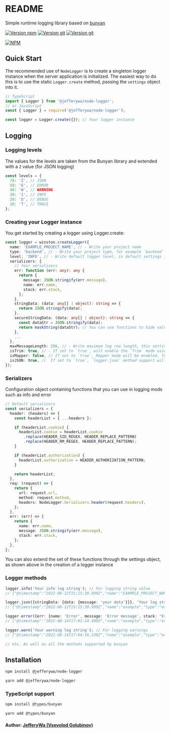 # README #
Simple runtime logging library based on [bunyan](https://www.npmjs.com/package/bunyan)

[![Version npm](https://img.shields.io/badge/npm-v2.0.0-blue)](https://www.npmjs.com/package/@jefferywa/node-logger)
[![Version git](https://img.shields.io/badge/github-code-brighthgreen)](https://github.com/jefferywa/node-logger)
[![Version git](https://img.shields.io/badge/gitgub-issues-red)](https://github.com/jefferywa/node-logger/issues)

[![NPM](https://nodei.co/npm/@jefferywa/node-logger.png?downloads=true&compact=true)](https://nodei.co/npm/%40jefferywa%2Fnode-logger?)

## Quick Start
The recommended use of `NodeLogger` is to create a singleton logger instance when the server application is initialized. 
The easiest way to do this is to use the static `Logger.create` method, passing the `settings` object into it.

```typescript
// TypeScript
import { Logger } from '@jefferywa/node-logger';
// or JavaScript
const { Logger } = require('@jefferywa/node-logger');

const logger = Logger.create({}); // Your logger instance
```

## Logging

### Logging levels
The values for the levels are taken from the Bunyan library and extended with a `Z` value (for JSON logging)

```typescript
const levels = {
  70: 'Z', // JSON
  50: 'E', // ERROR
  40: 'W', // WARNING
  30: 'I', // INFO
  20: 'D', // DEBUG
  10: 'T', // TRACE
};
```

### Creating your Logger instance
You get started by creating a logger using Logger.create:

```typescript
const logger = winston.createLogger({
  name: 'EXAMPLE_PROJECT_NAME', // - Write your project name
  type: 'backend', // - Write your project type, for example `backend` or `api` 
  level: 'INFO', // - Write default logger level, in default settings it is INFO
  serializers: {
    // Your serializers
    err: function (err: any): any {
      return {
        message: JSON.stringify(err.message),
        name: err.name,
        stack: err.stack,
      };
    },
    stringData: (data: any[] | object): string => {
      return JSON.stringify(data);
    },
    secureStringData: (data: any[] | object): string => {
      const dataStr = JSON.stringify(data);
      return maskString(dataStr); // You can use functions to hide values
    },
    ...
  },
  maxMessageLength: 256, // - Write maximum log row length, this setting worked with field `isTrim`
  isTrim: true, // - If set to `true`, will enable the `Trim` mode using the `maxMessageLength` parameter
  isMapper: false, // If set to `true`, Mapper mode will be enabled, for a more detailed listing of the value in the entry log line
  isJSON: true, //  If set to `true`, `logger.json` method support will be enabled, by default `false`
});
```

### Serializers
Configuration object containing functions that you can use in logging mods such as info and error

```typescript
// Default serializers
const serializers = {
  header: (headers) => {
    const headerList = { ...headers };

    if (headerList.cookie) {
      headerList.cookie = headerList.cookie
        .replace(HEADER_SID_REGEX, HEADER_REPLACE_PATTERN)
        .replace(HEADER_RM_REGEX, HEADER_REPLACE_PATTERN);
    }

    if (headerList.authorization) {
      headerList.authorization = HEADER_AUTHORIZATION_PATTERN;
    }

    return headerList;
  },
  req: (request) => {
    return {
      url: request.url,
      method: request.method,
      headers: NodeLogger.Serializers.header(request.headers),
    };
  },
  err: (err) => {
    return {
      name: err.name,
      message: JSON.stringify(err.message),
      stack: err.stack,
    };
  },
};
```
You can also extend the set of these functions through the settings object, as shown above in the creation of a logger instance

### Logger methods

```typescript
logger.info('Your info log string'); // For logging string value
// {"@timestamp":"2022-08-12T15:15:30.999Z","name":"EXAMPLE_PROJECT_NAME","type":"backend","hostname":"notebook.local","pid":18585,"time":"2022-08-12T15:15:30.999Z","v":0,"level":"I","msg":"Your info log string","level_number":30}

logger.json({stringData: {data: {message: 'your data'}}}, 'Your log string'); // For logging json values
// {"@timestamp":"2022-08-12T15:15:30.999Z","name":"example","type":"example","hostname":"notebook.local","pid":18585,"stringData":"{\"data\":{\"message\":\"your data\"}}","time":"2022-08-12T15:15:30.999Z","v":0,"level":"Z","msg":"Your log string","level_number":70}

logger.error({err: {name: 'Error', message: 'Error message', stack: "Error: Error message stack trace" }}, 'Your error log string'); // For loggin errors
// {"@timestamp":"2022-08-14T17:01:24.499Z","name":"example","type":"example","hostname":"notebook.local","pid":18585,"err":{"message":"\"Error message\"","name":"Error","stack":"Error: Error message stack trace"},"time":"2022-08-14T17:01:24.498Z","v":0,"level":"E","msg":"Your error log string","level_number":50}

logger.warn('Your warning log string'); // For logging warnings
// {"@timestamp":"2022-08-14T17:04:16.330Z","name":"example","type":"example","hostname":"notebook.local","pid":18585,"time":"2022-08-14T17:04:16.330Z","v":0,"level":"W","msg":"Your warning log string","level_number":40}

// etc. As well as all the methods supported by bunyan
```

## Installation
``` bash
npm install @jefferywa/node-logger
```

``` bash
yarn add @jefferywa/node-logger
```

### TypeScript support
``` bash
npm install @types/bunyan
```

``` bash
yarn add @types/bunyan
```


#### Author: [JefferyWa (Vsevolod Golubinov)](https://github.com/jefferywa)